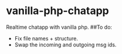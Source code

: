 # vanilla-php-chatapp

Realtime chatapp with vanilla php.
##To do:
- Fix file names + structure.
- Swap the incoming and outgoing msg ids.
